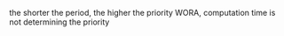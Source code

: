 the shorter the period, the higher the priority
WORA, computation time is not determining the priority